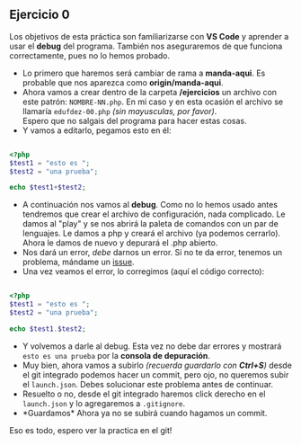 ## Ejercicio 0
Los objetivos de esta práctica son familiarizarse con **VS Code** y aprender a usar el **debug** del programa. También nos aseguraremos de que funciona correctamente, pues no lo hemos probado.  

* Lo primero que haremos será cambiar de rama a **manda-aqui**. Es probable que nos aparezca como **origin/manda-aqui**.  
* Ahora vamos a crear dentro de la carpeta **/ejercicios** un archivo con este patrón: `NOMBRE-NN.php`. En mi caso y en esta ocasión el archivo se llamaría `edufdez-00.php` *(sin mayusculas, por favor)*.  
Espero que no salgais del programa para hacer estas cosas.
* Y vamos a editarlo, pegamos esto en él:

```php

<?php
$test1 = "esto es ";
$test2 = "una prueba";

echo $test1+$test2;

```

* A continuación nos vamos al **debug**. Como no lo hemos usado antes tendremos que crear el archivo de configuración, nada complicado. Le damos al "play" y se nos abrirá la paleta de comandos con un par de lenguajes. Le damos a php y creará el archivo (ya podemos cerrarlo). Ahora le damos de nuevo y depurará el .php abierto.  
* Nos dará un error, *debe* darnos un error. Si no te da error, tenemos un problema, mándame un [issue](https://github.com/EduFdezSoy/curso-php/issues).
* Una vez veamos el error, lo corregimos (aquí el código correcto):

```php

<?php
$test1 = "esto es ";
$test2 = "una prueba";

echo $test1.$test2;

```

* Y volvemos a darle al debug. Esta vez no debe dar errores y mostrará `esto es una prueba` por la **consola de depuración**.  
* Muy bien, ahora vamos a subirlo *(recuerda guardarlo con **Ctrl+S**)* desde el git integrado podemos hacer un commit, pero ojo, no queremos subir el `launch.json`. Debes solucionar este problema antes de continuar.  
* Resuelto o no, desde el git integrado haremos click derecho en el `launch.json` y lo agregaremos a `.gitignore`.  
* \*Guardamos\* Ahora ya no se subirá cuando hagamos un commit.

Eso es todo, espero ver la practica en el git!